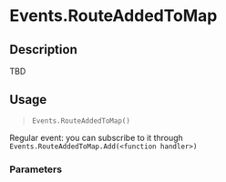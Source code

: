# Events.RouteAddedToMap
## Description
TBD

## Usage
> `Events.RouteAddedToMap()`

Regular event: you can subscribe to it through `Events.RouteAddedToMap.Add(<function handler>)`

### Parameters
